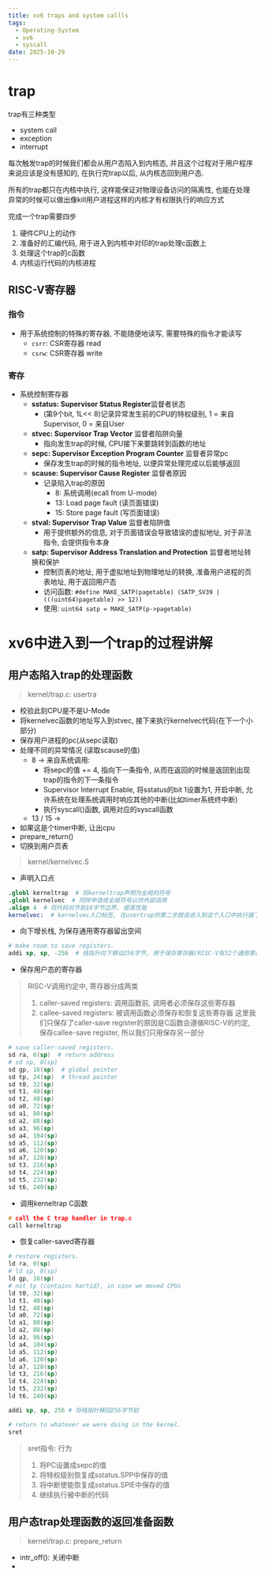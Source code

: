 ```yaml
---
title: xv6 traps and system callls
tags:
  - Operating-System
  - xv6
  - syscall
date: 2025-10-29
---
```


# trap
trap有三种类型
- system call
- exception
- interrupt

每次触发trap的时候我们都会从用户态陷入到内核态, 并且这个过程对于用户程序来说应该是没有感知的, 在执行完trap以后, 从内核态回到用户态.

所有的trap都只在内核中执行, 这样能保证对物理设备访问的隔离性, 也能在处理异常的时候可以做出像kill用户进程这样的内核才有权限执行的响应方式

完成一个trap需要四步
1. 硬件CPU上的动作
2. 准备好的汇编代码, 用于进入到内核中对印的trap处理c函数上
3. 处理这个trap的c函数
4. 内核运行代码的内核进程

## RISC-V寄存器
### 指令
- 用于系统控制的特殊的寄存器, 不能随便地读写, 需要特殊的指令才能读写
	- `csrr`: CSR寄存器 read
	- `csrw`: CSR寄存器 write
### 寄存
- 系统控制寄存器
	- **sstatus: Supervisor Status Register**监督者状态
		- (第9个bit, 1L<< 8)记录异常发生前的CPU的特权级别, 1 = 来自Supervisor, 0 = 来自User
	- **stvec: Supervisor Trap Vector** 监督者陷阱向量
		- 指向发生trap的时候, CPU接下来要跳转到函数的地址
	- **sepc: Supervisor Exception Program Counter** 监督者异常pc
		- 保存发生trap的时候的指令地址, 以便异常处理完成以后能够返回
	- **scause: Supervisor Cause Register** 监督者原因
		- 记录陷入trap的原因
			- 8: 系统调用(ecall from U-mode)
			- 13: Load page fault (读页面错误)
			- 15: Store page fault (写页面错误)
	- **stval: Supervisor Trap Value** 监督者陷阱值
		- 用于提供额外的信息, 对于页面错误会导致错误的虚拟地址, 对于非法指令, 会提供指令本身
	- **satp: Supervisor Address Translation and Protection** 监督者地址转换和保护
		- 控制页表的地址, 用于虚拟地址到物理地址的转换, 准备用户进程的页表地址, 用于返回用户态
		- 访问函数: `#define MAKE_SATP(pagetable) (SATP_SV39 | (((uint64)pagetable) >> 12))`
		- 使用:  `uint64 satp = MAKE_SATP(p->pagetable)`
# xv6中进入到一个trap的过程讲解 
## 用户态陷入trap的处理函数
> kernel/trap.c: usertra

- 校验此刻CPU是不是U-Mode
- 将kernelvec函数的地址写入到stvec, 接下来执行kernelvec代码(在下一个小部分)
- 保存用户进程的pc(从sepc读取)
- 处理不同的异常情况 (读取scause的值)
	- 8 -> 来自系统调用: 
		- 将sepc的值 += 4, 指向下一条指令, 从而在返回的时候是返回到出现trap的指令的下一条指令
		- Supervisor Interrupt Enable, 将sstatus的bit 1设置为1, 开启中断, 允许系统在处理系统调用时响应其他的中断(比如timer系统终中断)
		- 执行syscall()函数, 调用对应的syscall函数
	- 13 / 15 ->
- 如果这是个timer中断, 让出cpu
- prepare_return()
- 切换到用户页表

> kernel/kernelvec.S

- 声明入口点

```S
.globl kerneltrap  # 将kerneltrap声明为全局的符号
.globl kernelvec  # 同样申请成全局符号以供外部调用
.align 4  # 将代码对齐到16字节边界, 提高性能
kernelvec:  # kernelvec入口标签, 在usertrap的第二步就会进入到这个入口中执行接下来的汇编代码
```

- 向下增长栈, 为保存通用寄存器留出空间

```S
# make room to save registers.
addi sp, sp, -256  # 栈指针向下移动256字节, 用于保存寄存器(RISC-V有32个通用寄存器=32*8 = 256字节)
```

- 保存用户态的寄存器

> RISC-V调用约定中, 寄存器分成两类
> 1. caller-saved registers: 调用函数前, 调用者必须保存这些寄存器
> 2. callee-saved registers: 被调用函数必须保存和恢复这些寄存器
> 这里我们只保存了caller-save register的原因是C函数会遵循RISC-V的约定, 保存callee-save register, 所以我们只用保存另一部分

```S
# save caller-saved registers.
sd ra, 0(sp)  # return address
# sd sp, 8(sp)
sd gp, 16(sp)  # global pointer
sd tp, 24(sp)  # thread pointer
sd t0, 32(sp)
sd t1, 40(sp)
sd t2, 48(sp)
sd a0, 72(sp)
sd a1, 80(sp)
sd a2, 88(sp)
sd a3, 96(sp)
sd a4, 104(sp)
sd a5, 112(sp)
sd a6, 120(sp)
sd a7, 128(sp)
sd t3, 216(sp)
sd t4, 224(sp)
sd t5, 232(sp)
sd t6, 240(sp)
```

- 调用kerneltrap C函数

```c
# call the C trap handler in trap.c
call kerneltrap
```

- 恢复caller-saved寄存器

```S
# restore registers.
ld ra, 0(sp)
# ld sp, 8(sp)
ld gp, 16(sp)
# not tp (contains hartid), in case we moved CPUs
ld t0, 32(sp)
ld t1, 40(sp)
ld t2, 48(sp)
ld a0, 72(sp)
ld a1, 80(sp)
ld a2, 88(sp)
ld a3, 96(sp)
ld a4, 104(sp)
ld a5, 112(sp)
ld a6, 120(sp)
ld a7, 128(sp)
ld t3, 216(sp)
ld t4, 224(sp)
ld t5, 232(sp)
ld t6, 240(sp)
```

```S
addi sp, sp, 256 # 将栈指针移回256字节前

# return to whatever we were doing in the kernel.
sret
```

> sret指令: 行为
> 1. 将PC设置成sepc的值
> 2. 将特权级别恢复成sstatus.SPP中保存的值
> 3. 将中断使能恢复成sstatus.SPIE中保存的值
> 4. 继续执行被中断的代码
## 用户态trap处理函数的返回准备函数
> kernel/trap.c: prepare_return

- intr_off(): 关闭中断
- 